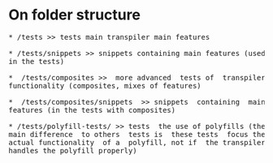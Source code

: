 # On folder structure

<pre>
* /tests >> tests main transpiler main features

* /tests/snippets >> snippets containing main features (used
in the tests)

*  /tests/composites >>  more advanced  tests of  transpiler
functionality (composites, mixes of features)

*  /tests/composites/snippets  >> snippets  containing  main
features (in the tests with composites)

* /tests/polyfill-tests/ >> tests  the use of polyfills (the
main difference  to others  tests is  these tests  focus the
actual functionality  of a  polyfill, not if  the transpiler
handles the polyfill properly)



</pre>
